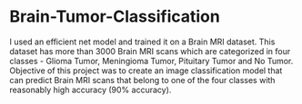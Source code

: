 # Brain-Tumor-Classification
I used an efficient net model and trained it on a Brain MRI dataset. This dataset has more than 3000 Brain MRI scans which are categorized in four classes - Glioma Tumor, Meningioma Tumor, Pituitary Tumor and No Tumor. Objective of this project was to create an image classification model that can predict Brain MRI scans that
belong to one of the four classes with reasonably high accuracy (90% accuracy). 
